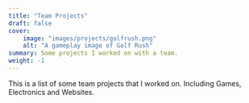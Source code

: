 ```yaml
---
title: "Team Projects"
draft: false
cover:
    image: "images/projects/golfrush.png"
    alt: "A gameplay image of Golf Rush"
summary: Some projects I worked on with a team.
weight: -1
---
```


This is a list of some team projects that I worked on. Including Games, Electronics and Websites.

